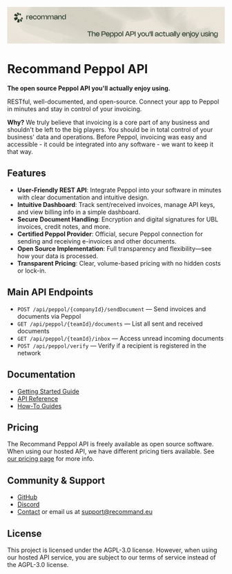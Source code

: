 ![Recommand Peppol Banner](./readme-banner.png)

# Recommand Peppol API

**The open source Peppol API you'll actually enjoy using.**

RESTful, well-documented, and open-source. Connect your app to Peppol in minutes and stay in control of your invoicing.

**Why?**
We truly believe that invoicing is a core part of any business and shouldn't be left to the big players.
You should be in total control of your business' data and operations. Before Peppol, invoicing was easy and accessible - it could be integrated into any software - we want to keep it that way.


## Features

- **User-Friendly REST API**: Integrate Peppol into your software in minutes with clear documentation and intuitive design.
- **Intuitive Dashboard**: Track sent/received invoices, manage API keys, and view billing info in a simple dashboard.
- **Secure Document Handling**: Encryption and digital signatures for UBL invoices, credit notes, and more.
- **Certified Peppol Provider**: Official, secure Peppol connection for sending and receiving e-invoices and other documents.
- **Open Source Implementation**: Full transparency and flexibility—see how your data is processed.
- **Transparent Pricing**: Clear, volume-based pricing with no hidden costs or lock-in.


## Main API Endpoints

- `POST /api/peppol/{companyId}/sendDocument` — Send invoices and documents via Peppol
- `GET /api/peppol/{teamId}/documents` — List all sent and received documents
- `GET /api/peppol/{teamId}/inbox` — Access unread incoming documents
- `POST /api/peppol/verify` — Verify if a recipient is registered in the network

## Documentation

- [Getting Started Guide](https://recommand.eu/docs/getting-started)
- [API Reference](https://peppol.recommand.eu/api-reference)
- [How-To Guides](https://recommand.eu/docs)

## Pricing
The Recommand Peppol API is freely available as open source software.
When using our hosted API, we have different pricing tiers available.
See [our pricing page](https://recommand.eu/en/pricing) for more info.

## Community & Support

- [GitHub](https://github.com/brbxai/recommand-peppol)
- [Discord](https://discord.gg/a2tcQYA3ew)
- [Contact](https://recommand.eu/contact) or email us at [support@recommand.eu](mailto:support@recommand.eu)

## License
This project is licensed under the AGPL-3.0 license. However, when using our hosted API service, you are subject to our terms of service instead of the AGPL-3.0 license.